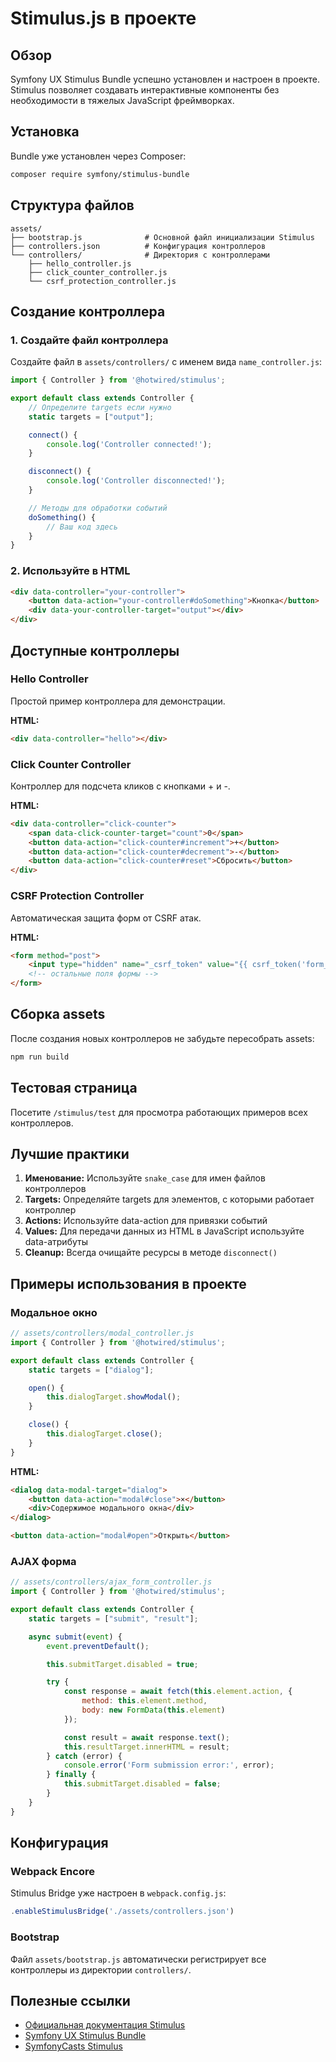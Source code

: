 # Stimulus.js в проекте

## Обзор

Symfony UX Stimulus Bundle успешно установлен и настроен в проекте. Stimulus позволяет создавать интерактивные компоненты без необходимости в тяжелых JavaScript фреймворках.

## Установка

Bundle уже установлен через Composer:
```bash
composer require symfony/stimulus-bundle
```

## Структура файлов

```
assets/
├── bootstrap.js              # Основной файл инициализации Stimulus
├── controllers.json          # Конфигурация контроллеров
└── controllers/              # Директория с контроллерами
    ├── hello_controller.js
    ├── click_counter_controller.js
    └── csrf_protection_controller.js
```

## Создание контроллера

### 1. Создайте файл контроллера

Создайте файл в `assets/controllers/` с именем вида `name_controller.js`:

```javascript
import { Controller } from '@hotwired/stimulus';

export default class extends Controller {
    // Определите targets если нужно
    static targets = ["output"];

    connect() {
        console.log('Controller connected!');
    }

    disconnect() {
        console.log('Controller disconnected!');
    }

    // Методы для обработки событий
    doSomething() {
        // Ваш код здесь
    }
}
```

### 2. Используйте в HTML

```html
<div data-controller="your-controller">
    <button data-action="your-controller#doSomething">Кнопка</button>
    <div data-your-controller-target="output"></div>
</div>
```

## Доступные контроллеры

### Hello Controller
Простой пример контроллера для демонстрации.

**HTML:**
```html
<div data-controller="hello"></div>
```

### Click Counter Controller
Контроллер для подсчета кликов с кнопками + и -.

**HTML:**
```html
<div data-controller="click-counter">
    <span data-click-counter-target="count">0</span>
    <button data-action="click-counter#increment">+</button>
    <button data-action="click-counter#decrement">-</button>
    <button data-action="click-counter#reset">Сбросить</button>
</div>
```

### CSRF Protection Controller
Автоматическая защита форм от CSRF атак.

**HTML:**
```html
<form method="post">
    <input type="hidden" name="_csrf_token" value="{{ csrf_token('form_name') }}" data-controller="csrf-protection">
    <!-- остальные поля формы -->
</form>
```

## Сборка assets

После создания новых контроллеров не забудьте пересобрать assets:

```bash
npm run build
```

## Тестовая страница

Посетите `/stimulus/test` для просмотра работающих примеров всех контроллеров.

## Лучшие практики

1. **Именование:** Используйте `snake_case` для имен файлов контроллеров
2. **Targets:** Определяйте targets для элементов, с которыми работает контроллер
3. **Actions:** Используйте data-action для привязки событий
4. **Values:** Для передачи данных из HTML в JavaScript используйте data-атрибуты
5. **Cleanup:** Всегда очищайте ресурсы в методе `disconnect()`

## Примеры использования в проекте

### Модальное окно
```javascript
// assets/controllers/modal_controller.js
import { Controller } from '@hotwired/stimulus';

export default class extends Controller {
    static targets = ["dialog"];

    open() {
        this.dialogTarget.showModal();
    }

    close() {
        this.dialogTarget.close();
    }
}
```

**HTML:**
```html
<dialog data-modal-target="dialog">
    <button data-action="modal#close">×</button>
    <div>Содержимое модального окна</div>
</dialog>

<button data-action="modal#open">Открыть</button>
```

### AJAX форма
```javascript
// assets/controllers/ajax_form_controller.js
import { Controller } from '@hotwired/stimulus';

export default class extends Controller {
    static targets = ["submit", "result"];

    async submit(event) {
        event.preventDefault();

        this.submitTarget.disabled = true;

        try {
            const response = await fetch(this.element.action, {
                method: this.element.method,
                body: new FormData(this.element)
            });

            const result = await response.text();
            this.resultTarget.innerHTML = result;
        } catch (error) {
            console.error('Form submission error:', error);
        } finally {
            this.submitTarget.disabled = false;
        }
    }
}
```

## Конфигурация

### Webpack Encore
Stimulus Bridge уже настроен в `webpack.config.js`:

```javascript
.enableStimulusBridge('./assets/controllers.json')
```

### Bootstrap
Файл `assets/bootstrap.js` автоматически регистрирует все контроллеры из директории `controllers/`.

## Полезные ссылки

- [Официальная документация Stimulus](https://stimulus.hotwired.dev/)
- [Symfony UX Stimulus Bundle](https://symfony.com/bundles/ux-stimulus/current/index.html)
- [SymfonyCasts Stimulus](https://symfonycasts.com/screencast/stimulus)
